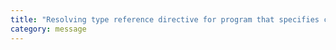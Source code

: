 ```yaml
---
title: "Resolving type reference directive for program that specifies custom typeRoots, skipping lookup in 'node_modules' folder."
category: message
---
```

